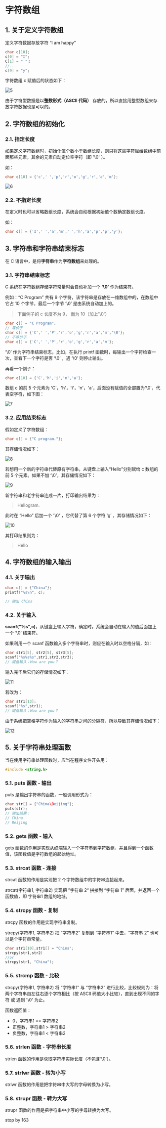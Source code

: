 # 字符数组

## 1. 关于定义字符数组

定义字符数据存放字符 “I am happy”

```c
char c[10];
c[0] = "I";
C[1] = " "；
//...
c[9] = "y";
```

字符数组 c 赋值后的状态如下：

![5](./assets/5.png)

由于字符型数据是以**整数形式（ASCII 代码）** 存放的，所以直接用整型数组来存放字符数据也是可以的。



## 2. 字符数组的初始化

### 2.1. 指定长度

如果定义字符数组时，初始化值个数小于数组长度，则只将这些字符赋给数组中前面那些元素，其余的元素自动定位空字符（即 '\0' ）。

如：

```c
char c[10] = {'c',' ','p','r','o','g','r','a','m'};
```

![6](./assets/6.png)

### 2.2. 不指定长度

在定义时也可以省略数组长度，系统会自动根据初始值个数确定数组长度。

如：

```c
char c[] = {'I',' ','a','m',' ','h','a','p','p','y'};
```

## 3. 字符串和字符串结束标志

在 C 语言中，是将**字符串**作为**字符数组**来处理的。

### 3.1. 字符串结束标志

C 系统在字符数组存储字符常量时会自动补加一个 **‘\0’** 作为结束符。

例如：“C Program” 共有 9 个字符，该字符串是存放在一维数组中的，在数组中它占 10 个字节，最后一个字节 ‘\0’ 是由系统自动加上的。

> 下面例子的 c 长度不为 9， 而为 10（加上'\0'）

```c
char c[] = "C Program";
// 等价于
char c[] = {'C',' ','P','r','o','g','r','a','m','\0'};
// 不等价于
char c[] = {'C',' ','P','r','o','g','r','a','m'};
```

‘\0’ 作为字符串结束标志，比如，在执行 printf 函数时，每输出一个字符检查一次，查看下一个字符是否 ‘\0’ ，遇 ‘\0’ 则停止输出。



再看一个例子：

```c
char c[10] = {'C','h','i','n','a'};
```

数组 c 的前 5 个元素为 'C'，'h'，'i'，'n'，'a'，后面没有赋值的全部置为'\0'，代表空字符，如下图：

![7](./assets/7.png)

### 3.2. 应用结束标志

假如定义了字符数组：

```c
char c[] = {"C program."};
```

其存储情况如下：

![8](./assets/8.png)

若想用一个新的字符串代替原有字符串，从键盘上输入“Hello”分别赋给 c 数组的前 5 个元素。如果不加 ‘\0’，其存储情况如下：

![9](./assets/9.png)

新字符串和老字符串连成一片，打印输出结果为：

> Hellogram.

此时在 “Hello” 后加一个 '\0' ，它代替了第 6 个字符 ‘g’ ，其存储情况如下：

![10](./assets/10.png)

其打印结果则为：

> Hello



## 4. 字符数组的输入输出

### 4.1. 关于输出

```c
char c[] = {"China"};
printf("%s\n", c);

// 输出 China
```

### 4.2. 关于输入

**scanf("%s",c)**，从键盘上输入字符，确定时，系统会自动在输入的值后面加上一个 ‘\0’ 结束符。

如果利用一个 scanf 函数输入多个字符串时，则应在输入时以空格分隔，如：

```c
char str1[5], str2[5], str3[5];
scanf("%s%s%s",str1,str2,str3);
// 键盘输入：How are you？
```

输入完毕后它们的存储情况如下：

![11](./assets/11.png)

若改为：

```c
char str1[13];
scanf("%s",str1);
// 键盘输入：How are you？
```

由于系统把空格字符作为输入的字符串之间的分隔符，所以导致其存储情况如下：

![12](./assets/12.png)

## 5. 关于字符串处理函数

当在使用字符串处理函数时，应当在程序文件开头用：

```c
#include <string.h>
```

### 5.1. puts 函数 - 输出

puts 是输出字符串的函数，一般调用形式为：

```c
char str[] = {"China\Beijing"};
puts(str);
// 输出结果：
// China
// Beijing
```

### 5.2. gets 函数 - 输入

gets 函数的作用是实现从终端输入一个字符串到字符数组，并且得到一个函数值，该函数值是字符数组的起始地址。

### 5.3. strcat 函数 - 连接

strcat 函数的作用是实现把 2 个字符数组中的字符串连接起来。

strcat(字符串1, 字符串2) 实现把 ”字符串 2“ 拼接到 “字符串 1” 后面，并返回一个函数值，即 字符串1 数组的地址。

### 5.4. strcpy 函数 - 复制

strcpy 函数的作用是实现字符串复制。

strcpy(字符串1, 字符串2) 把 “字符串2” 复制到 “字符串1” 中去，“字符串 2” 也可以是个字符串常量。

```c
char str1[10],str1[] = "China";
strcpy(str1,str2)
//or
strcpy(str1, "China");
```

### 5.5. strcmp 函数 - 比较

strcpy(字符串1, 字符串2) 将 “字符串1” 与 “字符串2” 进行比较，比较规则为：将两个字符串自左往右逐个字符相比（按 ASCII 码值大小比较），直到出现不同的字符 或 遇到 '\0' 为止。

函数返回值：

- 0，字符串1 == 字符串2
- 正整数，字符串1 > 字符串2
- 负整数，字符串1 < 字符串2

### 5.6. strlen 函数 - 字符串长度

strlen 函数的作用是获取字符串实际长度（不包含‘\0’）。

### 5.7. strlwr 函数 - 转为小写

strlwr 函数的作用是把字符串中大写的字母转换为小写。

### 5.8. strupr 函数 - 转为大写

strupr 函数的作用是把字符串中小写的字母转换为大写。









stop by 163